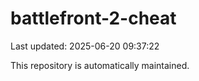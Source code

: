 # battlefront-2-cheat

Last updated: 2025-06-20 09:37:22

This repository is automatically maintained.
